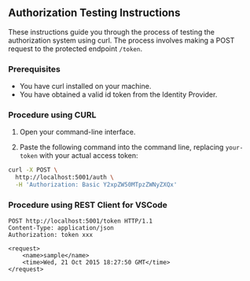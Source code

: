 ## Authorization Testing Instructions

These instructions guide you through the process of testing the authorization system using curl. The process involves making a POST request to the protected endpoint `/token`.

### Prerequisites

- You have curl installed on your machine.
- You have obtained a valid id token from the Identity Provider.

### Procedure using CURL

1. Open your command-line interface.

2. Paste the following command into the command line, replacing `your-token` with your actual access token:

```bash
curl -X POST \
  http://localhost:5001/auth \
  -H 'Authorization: Basic Y2xpZW50MTpzZWNyZXQx'
```

### Procedure using REST Client for VSCode

```authenticate.http
POST http://localhost:5001/token HTTP/1.1
Content-Type: application/json
Authorization: token xxx

<request>
    <name>sample</name>
    <time>Wed, 21 Oct 2015 18:27:50 GMT</time>
</request>
```


